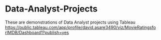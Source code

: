 # Data-Analyst-Projects
These are demonstrations of Data Analyst projects using Tableau
https://public.tableau.com/app/profile/david.asare3490/viz/MovieRatingsforIMDB/Dashboard1?publish=yes

